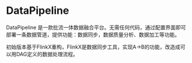 # DataPipeline
DataPipeline 是一款批流一体数据融合平台。无需任何代码，通过配置界面即可部署一条数据管道，提供功能：数据同步，数据质量分析、数据加工等功能。

初始版本基于FlinkX重构，FlinkX是数据同步工具，实现A->B的功能，改造成可以用DAG定义的数据处理流程。
